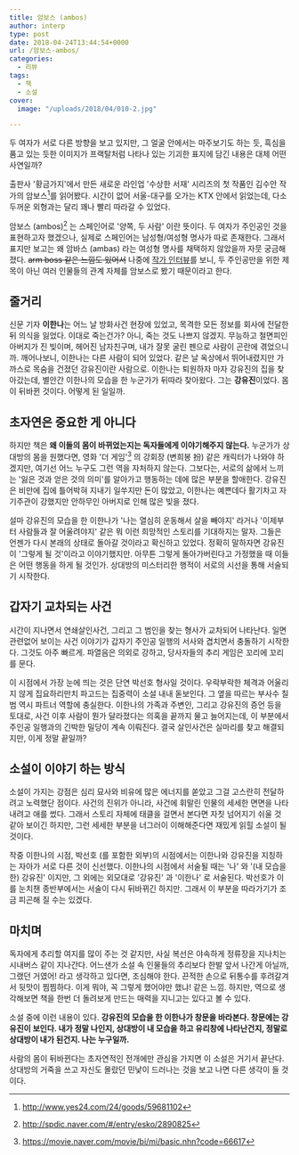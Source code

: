 ```yaml
---
title: 암보스 (ambos)
author: interp
type: post
date: 2018-04-24T13:44:54+0000
url: /암보스-ambos/
categories:
  - 리뷰
tags:
  - 책
  - 소설
cover:
  image: "/uploads/2018/04/010-2.jpg"

---
```

두 여자가 서로 다른 방향을 보고 있지만, 그 얼굴 안에서는 마주보기도 하는 듯, 흑심을 품고 있는 듯한 이미지가 프랙탈처럼 나타나 있는 기괴한 표지에 담긴 내용은 대체 어떤 사연일까?

출판사 '황금가지'에서 만든 새로운 라인업 '수상한 서재' 시리즈의 첫 작품인 김수안 작가의 암보스[^1]를 읽어봤다. 시간이 없어 서울-대구를 오가는 KTX 안에서 읽었는데, 다소 두꺼운 외형과는 달리 꽤나 빨리 따라갈 수 있었다.

암보스 (ambos)[^2] 는 스페인어로 '양쪽, 두 사람' 이란 뜻이다. 두 여자가 주인공인 것을 표현하고자 했겠으나, 실제로 스페인어는 남성형/여성형 명사가 따로 존재한다. 그래서 표지만 보고는 왜 암바스 (ambas) 라는 여성형 명사를 채택하지 않았을까 자뭇 궁금해졌다. <del>arm boss 같은 느낌도 있어서</del> 나중에 [작가 인터뷰]("http://ch.yes24.com/Article/View/35770")를 보니, 두 주인공만을 위한 제목이 아닌 여러 인물들의 관계 자체를 암보스로 봤기 때문이라고 한다.

## 줄거리

신문 기자 **이한나**는 어느 날 방화사건 현장에 있었고, 목격한 모든 정보를 회사에 전달한 뒤 의식을 잃었다. 이대로 죽는건가? 아니, 죽는 것도 나쁘지 않겠지. 무능하고 철면피인 아버지가 진 빚이며, 헤어진 남자친구며, 내가 잘못 굴린 펜으로 사람이 곤란에 겪었으니까.  깨어나보니, 이한나는 다른 사람이 되어 있었다. 같은 날 옥상에서 뛰어내렸지만 가까스로 목숨을 건졌던 강유진이란 사람으로. 이한나는 퇴원하자 마자 강유진의 집을 찾아갔는데, 별안간 이한나의 모습을 한 누군가가 뒤따라 찾아왔다. 그는 **강유진**이었다.  몸이 뒤바뀐 것이다. 어떻게 된 일일까.

## 초자연은 중요한 게 아니다

하지만 책은 **왜 이들의 몸이 바뀌었는지는 독자들에게 이야기해주지 않는다.** 누군가가 상대방의 몸을 원했다면, 영화 '더 게임'[^3] 의 강회장 (변희봉 扮) 같은 캐릭터가 나와야 하겠지만, 여기선 어느 누구도 그런 역을 자처하지 않는다. 그보다는, 서로의 삶에서 느끼는 '잃은 것과 얻은 것의 의미'를 알아가고 행동하는 데에 많은 부분을 할애한다. 강유진은 비만에 집에 틀어박혀 지내기 일쑤지만 돈이 많았고, 이한나는 예쁜데다 활기차고 자기주관이 강했지만 안하무인 아버지로 인해 많은 빚을 졌다.

설마 강유진의 모습을 한 이한나가 '나는 열심히 운동해서 살을 빼야지' 라거나 '이제부터 사람들과 잘 어울려야지' 같은 뭐 이런 희망적인 스토리를 기대하지는 말자. 그들은 언젠가 다시 본래의 상태로 돌아갈 것이라고 확신하고 있었다. 정확히 말하자면 강유진이 '그렇게 될 것'이라고 이야기했지만. 아무튼 그렇게 돌아가버린다고 가정했을 때 이들은 어떤 행동을 하게 될 것인가. 상대방의 미스터리한 행적이 서로의 시선을 통해 서술되기 시작한다.

## 갑자기 교차되는 사건

시간이 지나면서 연쇄살인사건, 그리고 그 범인을 찾는 형사가 교차되어 나타난다. 일면 관련없어 보이는 사건 이야기가 갑자기 주인공 일행의 서사와 겹치면서 충돌하기 시작한다. 그것도 아주 빠르게. 파열음은 의외로 강하고, 당사자들의 추리 게임은 꼬리에 꼬리를 문다.

이 시점에서 가장 눈에 띄는 것은 단연 박선호 형사일 것이다. 우락부락한 체격과 어울리지 않게 집요하리만치 파고드는 집중력이 소설 내내 돋보인다. 그 옆을 따르는 부사수 칠범 역시 파트너 역할에 충실한다. 이한나의 가족과 주변인, 그리고 강유진의 증언 등을 토대로, 사건 이후 사람이 뭔가 달라졌다는 의혹을 끝까지 물고 늘어지는데, 이 부분에서 주인공 일행과의 긴박한 밀당이 계속 이뤄진다. 결국 살인사건은 실마리를 찾고 해결되지만, 이게 정말 끝일까?

## 소설이 이야기 하는 방식

소설이 가지는 강점은 심리 묘사와 비유에 많은 에너지를 쏟았고 그걸 고스란히 전달하려고 노력했단 점이다. 사건의 진위가 아니라, 사건에 휘말린 인물의 세세한 면면을 나타내려고 애를 썼다. 그래서 스토리 자체에 태클을 걸면서 본다면 자칫 넘어지기 쉬울 것 같아 보이긴 하지만, 그런 세세한 부분을 너그러이 이해해준다면 재밌게 읽힐 소설이 될 것이다.

작중 이한나의 시점, 박선호 (를 포함한 외부)의 시점에서는 이한나와 강유진을 지칭하는 자아가 서로 다른 것이 신선했다. 이한나의 시점에서 서술될 때는 '나' 와 '(내 모습을 한) 강유진' 이지만, 그 외에는 외모대로 '강유진' 과 '이한나' 로 서술된다. 박선호가 이를 눈치챈 종반부에서는 서술이 다시 뒤바뀌긴 하지만. 그래서 이 부분을 따라가기가 조금 피곤해 질 수는 있겠다.

## 마치며

독자에게 추리할 여지를 많이 주는 것 같지만, 사실 복선은 야속하게 정류장을 지나치는 시내버스 같이 지나간다. 어느샌가 소설 속 인물들의 추리보다 한발 앞서 나간게 아닐까, 그랬던 거였어! 라고 생각하고 있다면, 조심해야 한다. 끈적한 손으로 뒤통수를 후려갈겨서 뒷맛이 찜찜하다. 이게 뭐야, 꼭 그렇게 했어야만 했냐! 같은 느낌. 하지만, 역으로 생각해보면 책을 한번 더 돌려보게 만드는 매력을 지니고는 있다고 볼 수 있다.

소설 중에 이런 내용이 있다. **강유진의 모습을 한 이한나가 창문을 바라본다. 창문에는 강유진이 보인다. 내가 정말 나인지, 상대방이 내 모습을 하고 유리창에 나타난건지, 정말로 상대방이 내가 된건지. 나는 누구일까.**

사람의 몸이 뒤바뀐다는 초자연적인 전개에만 관심을 가지면 이 소설은 거기서 끝난다. 상대방의 거죽을 쓰고 자신도 몰랐던 민낯이 드러나는 것을 보고 나면 다른 생각이 들 것이다.

 [^1]: http://www.yes24.com/24/goods/59681102
 [^2]: http://spdic.naver.com/#/entry/esko/2890825
 [^3]: https://movie.naver.com/movie/bi/mi/basic.nhn?code=66617